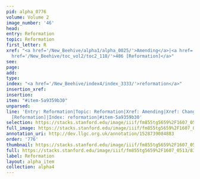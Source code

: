 ```yaml
---
pid: alpha_0776
volume: Volume 2
image_number: '46'
head: 
entry: Reformation
topic: Reformation
first_letter: R
xref: "<a href='/New_Beehive/alpha1/alpha_0025/'>Amending</a>|<a href='/New_Beehive/alpha1/alpha_0135/'>Change</a>|<a
  href='/New_Beehive/toc_vol2/toc2_118/'>486 [Reformation]</a>"
see: 
page: 
add: 
type: 
index: "<a href='/New_Beehive/index4/index_3333/'>reformation</a>"
insertion_xref: 
insertion: 
item: "#item-5a9359b30"
unparsed: 
line: 'Entry: Reformation|Topic: Reformation|Xref: Amending|Xref: Change|Xref: 486
  [Reformation]|Index: reformation|#item-5a9359b30'
selection: https://stacks.stanford.edu/image/iiif/fm855tg5659%2F1607_0513/839,2548,2926,637/full/0/default.jpg
full_image: https://stacks.stanford.edu/image/iiif/fm855tg5659%2F1607_0513/full/full/0/default.jpg
annotation_uri: http://dev.llgc.org.uk/annotation/1528739084883
order: '776'
thumbnail: https://stacks.stanford.edu/image/iiif/fm855tg5659%2F1607_0513/839,2548,600,180/250,/0/default.jpg
full: https://stacks.stanford.edu/image/iiif/fm855tg5659%2F1607_0513/839,2548,2926,637/full/0/default.jpg
label: Reformation
layout: alpha_item
collection: alpha4
---
```

